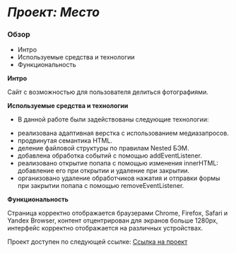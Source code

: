 # _Проект: Место_

### Обзор
* Интро
* Используемые средства и технологии
* Функциональность

**Интро**

Сайт с возможностью для пользователя делиться фотографиями.

**Используемые средства и технологии**

* В данной работе были задействованы следующие технологии:
 - реализована адаптивная верстка с использованием медиазапросов.
 - продвинутая семантика HTML.
 - деление файловой структуры по правилам Nested БЭМ.
 - добавлена обработка событий с помощью addEventListener.
 - реализовано открытие попапа с помощью изменения innerHTML: добавление его при открытии и удаление при закрытии.
 - организовано удаление обработчиков нажатия и отправки формы при закрытии попапа с помощью removeEventListener.

**Функциональность**

Страница корректно отображается браузерами Chrome, Firefox,  Safari  и Yandex Browser, контент отцентрирован для экранов больше 1280px, интерфейс корректно отображается на различных устройствах.

Проект доступен по следующей ссылке: [Ссылка на проект](https://anastasiamoiseeva0.github.io/mesto/)